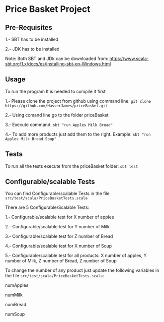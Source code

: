 # Price Basket Project

## Pre-Requisites

1.- SBT has to be installed

2.- JDK has to be installed

Note: Both SBT and JDk can be downloaded from: https://www.scala-sbt.org/1.x/docs/es/Installing-sbt-on-Windows.html


## Usage
To run the program It is needed to compile It first

1.- Please clone the project from github using command line:
`git clone https://github.com/HasserJames/priceBasket.git`

2.- Using comand line go to the folder priceBasket

3.- Execute command: `sbt "run Apples Milk Bread"`

4.- To add more products just add them to the right. Example: `sbt "run Apples Milk Bread Soup"`

## Tests

To run all the tests execute from the priceBasket folder: `sbt test`

## Configurable/scalable Tests

You can find Configurable/scalable Tests in the file `src/test/scala/PriceBasketTests.scala`

There are 5 Configurable/Scalable Tests:

1.- Configurable/scalable test for X number of apples

2.- Configurable/scalable test for Y number of Milk

3.- Configurable/scalable test for Z number of Bread

4.- Configurable/scalable test for X number of Soup

5.- Configurable/scalable test for all products: X number of apples, Y number of Milk, Z number of Bread, Z number of Soup

To change the number of any product just update the following variables in the file `src/test/scala/PriceBasketTests.scala`:

numApples

numMilk

numBread

numSoup

